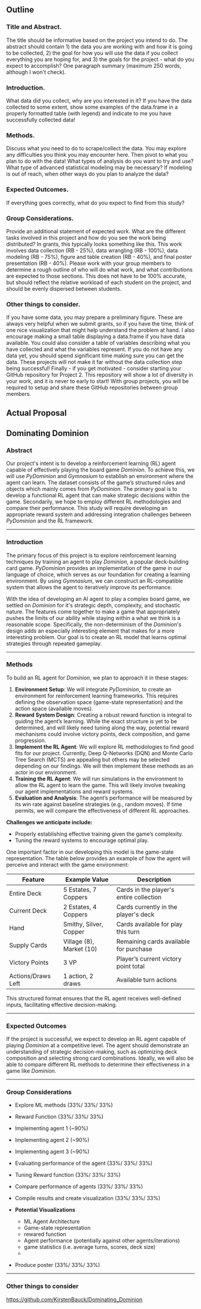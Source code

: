 ## Outline

### Title and Abstract.

The title should be informative based on the project you intend to do. The abstract should contain 1) the data you are working with and how it is going to be collected, 2) the goal for how you will use the data if you collect everything you are hoping for, and 3) the goals for the project - what do you expect to accomplish? One paragraph summary (maximum 250 words, although I won't check).

### Introduction.

What data did you collect, why are you interested in it? If you have the data collected to some extent, show some examples of the data.frame in a properly formatted table (with legend) and indicate to me you have successfully collected data!

### Methods.

Discuss what you need to do to scrape/collect the data. You may explore any difficulties you think you may encounter here. Then pivot to what you plan to do with the data! What types of analysis do you want to try and use? What type of advanced statistical modeling may be necessary? If modeling is out of reach, when other ways do you plan to analyze the data?

### Expected Outcomes.

If everything goes correctly, what do you expect to find from this study?

### Group Considerations.

Provide an additional statement of expected work. What are the different tasks involved in this project and how do you see the work being distributed? In grants, this typically looks something like this. This work involves data collection (RB - 25%), data wrangling (RB - 100%), data modeling (RB - 75%), figure and table creation (RB - 40%), and final poster presentation (RB - 40%). Please work with your group members to determine a rough outline of who will do what work, and what contributions are expected to those sections. This does not have to be 100% accurate, but should reflect the relative workload of each student on the project, and should be evenly dispersed between students.

### Other things to consider.

If you have some data, you may prepare a preliminary figure. These are always very helpful when we submit grants, so if you have the time, think of one nice visualization that might help understand the problem at hand. I also encourage making a small table displaying a data.frame if you have data available. You could also consider a table of variables describing what you have collected and what the variables represent. If you do not have any data yet, you should spend significant time making sure you can get the data. These projects will not make it far without the data collection step being successful! Finally - if you get motivated - consider starting your GitHub repository for Project 2. This repository will show a lot of diversity in your work, and it is never to early to start! With group projects, you will be required to setup and share these GitHub repositories between group members.

## Actual Proposal

## **Dominating Dominion**

### **Abstract**

Our project's intent is to develop a reinforcement learning (RL) agent capable of effectively playing the board game *Dominion*. To achieve this, we will use *PyDominion* and *Gymnasium* to establish an environment where the agent can learn. The dataset consists of the game’s structured rules and objects which mainly comes from *PyDominion*. The primary goal is to develop a functional RL agent that can make strategic decisions within the game. Secondarily, we hope to employ different RL methodologies and compare their performance. This study will require developing an appropriate reward system and addressing integration challenges between *PyDominion* and the RL framework.

------------------------------------------------------------------------

### **Introduction**

The primary focus of this project is to explore reinforcement learning techniques by training an agent to play *Dominion*, a popular deck-building card game. *PyDominion* provides an implementation of the game in our language of choice, which serves as our foundation for creating a learning environment. By using *Gymnasium*, we can construct an RL-compatible system that allows the agent to iteratively improve its performance.

With the idea of developing an AI agent to play a complex board game, we settled on *Dominion* for it's strategic depth, complexity, and stochastic nature. The features come together to make a game that appropriately pushes the limits of our ability while staying within a what we think is a reasonable scope. Specifically, the non-determinism of the *Dominion*'s design adds an especially interesting element that makes for a more interesting problem. Our goal is to create an RL model that learns optimal strategies through repeated gameplay.

------------------------------------------------------------------------

### **Methods**

To build an RL agent for *Dominion*, we plan to approach it in these stages:

1.  **Environment Setup**: We will integrate *PyDominion*, to create an environment for reinforcement learning frameworks. This requires defining the observation space (game-state representation) and the action space (available moves).
2.  **Reward System Design**: Creating a robust reward function is integral to guiding the agent’s learning. While the exact structure is yet to be determined, and will likely need tuning along the way, potential reward mechanisms could involve victory points, deck composition, and game progression.
3.  **Implement the RL Agent**: We will explore RL methodologies to find good fits for our project. Currently, Deep Q-Networks (DQN) and Monte Carlo Tree Search (MCTS) are appealing but others may be selected depending on our findings. We will then implement these methods as an actor in our environment.
4.  **Training the RL Agent**: We will run simulations in the environment to allow the RL agent to learn the game. This will likely involve tweaking our agent implementations and reward systems.
5.  **Evaluation and Analysis**: The agent’s performance will be measured by its win rate against baseline strategies (e.g., random moves). If time permits, we will compare the effectiveness of different RL approaches.

**Challenges we anticipate include:**
- Properly establishing effective training given the game’s complexity.
- Tuning the reward systems to encourage optimal play.

One important factor in our developing this model is the game-state representation. The table below provides an example of how the agent will perceive and interact with the game environment:

| Feature | Example Value | Description |
|------------------|---------------------|---------------------------------|
| Entire Deck | 5 Estates, 7 Coppers | Cards in the player's entire collection |
| Current Deck | 2 Estates, 4 Coppers | Cards currently in the player's deck |
| Hand | Smithy, Silver, Copper | Cards available for play this turn |
| Supply Cards | Village (8), Market (10) | Remaining cards available for purchase |
| Victory Points | 3 VP | Player’s current victory point total |
| Actions/Draws Left | 1 action, 2 draws | Available turn actions |

This structured format ensures that the RL agent receives well-defined inputs, facilitating effective decision-making.

------------------------------------------------------------------------

### **Expected Outcomes**

If the project is successful, we expect to develop an RL agent capable of playing *Dominion* at a competitive level. The agent should demonstrate an understanding of strategic decision-making, such as optimizing deck composition and selecting strong card combinations. Ideally, we will also be able to compare different RL methods to determine their effectiveness in a game like *Dominion*.

------------------------------------------------------------------------

### **Group Considerations**

- Explore ML methods (33%/ 33%/ 33%)
- Reward Function (33%/ 33%/ 33%)

- Implementing agent 1 (~90%)
- Implementing agent 2 (~90%)
- Implementing agent 3 (~90%)

- Evaluating performance of the agent (33%/ 33%/ 33%)
- Tuning Reward function (33%/ 33%/ 33%)

- Compare performance of agents (33%/ 33%/ 33%)
- Compile results and create visualization (33%/ 33%/ 33%)

- **Potential Visualizations**
    - ML Agent Architecture
    - Game-state representation
    - rewared function 
    - Agent performance (potentially against other agents/iterations)
    - game statistics (i.e. average turns, scores, deck size)
    - 
- Produce poster (33%/ 33%/ 33%)

------------------------------------------------------------------------

### **Other things to consider**

<https://github.com/KirstenBauck/Dominating_Dominion>
